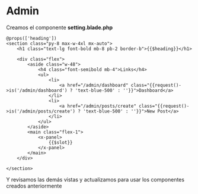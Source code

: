 # Admin

Creamos el componente **setting.blade.php**

```
@props(['heading'])
<section class="py-8 max-w-4xl mx-auto">
    <h1 class="text-lg font-bold mb-8 pb-2 border-b">{{$heading}}</h1>

    <div class="flex">
        <aside class="w-48">
            <h4 class="font-semibold mb-4">Links</h4>
            <ul>
                <li>
                    <a href="/admin/dashboard" class="{{request()->is('/admin/dashboard') ? 'text-blue-500' : ''}}">Dashboard</a>
                </li>
                <li>
                    <a href="/admin/posts/create" class="{{request()->is('/admin/posts/create') ? 'text-blue-500' : ''}}">New Post</a>
                </li>
            </ul>
        </aside>
        <main class="flex-1">
            <x-panel>
                {{$slot}}
            </x-panel>
        </main>
    </div>

</section>
```

Y revisamos las demás vistas y actualizamos para usar los componentes creados anteriormente

